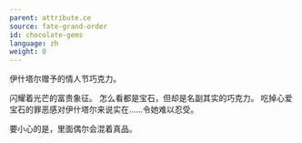 ```yaml
---
parent: attribute.ce
source: fate-grand-order
id: chocolate-gems
language: zh
weight: 0
---
```


伊什塔尔赠予的情人节巧克力。

闪耀着光芒的富贵象征。
怎么看都是宝石，但却是名副其实的巧克力。
吃掉心爱宝石的罪恶感对伊什塔尔来说实在……令她难以忍受。

要小心的是，里面偶尔会混着真品。
